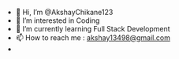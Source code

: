 - 👋 Hi, I’m @AkshayChikane123
- 👀 I’m interested in Coding
- 🌱 I’m currently learning Full Stack Development
- 📫 How to reach me : akshay13498@gmail.com
- 
<!---
AkshayChikane123/AkshayChikane123 is a ✨ special ✨ repository because its `README.md` (this file) appears on your GitHub profile.
You can click the Preview link to take a look at your changes.
--->
